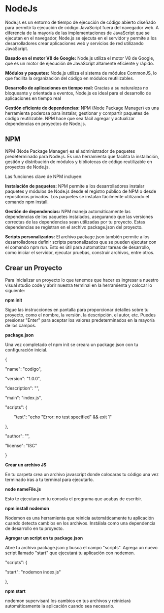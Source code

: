 # NodeJs

Node.js es un entorno de tiempo de ejecución de código abierto diseñado para permitir la ejecución de código JavaScript fuera del navegador web. A diferencia de la mayoría de las implementaciones de JavaScript que se ejecutan en el navegador, Node.js se ejecuta en el servidor y permite a los desarrolladores crear aplicaciones web y servicios de red utilizando JavaScript.

**Basado en el motor V8 de Google:** Node.js utiliza el motor V8 de Google, que es un motor de ejecución de JavaScript altamente eficiente y rápido.

**Módulos y paquetes:** Node.js utiliza el sistema de módulos CommonJS, lo que facilita la organización del código en módulos reutilizables.

**Desarrollo de aplicaciones en tiempo real:** Gracias a su naturaleza no bloqueante y orientada a eventos, Node.js es ideal para el desarrollo de aplicaciones en tiempo real

**Gestión eficiente de dependencias:** NPM (Node Package Manager) es una herramienta poderosa para instalar, gestionar y compartir paquetes de código reutilizable. NPM hace que sea fácil agregar y actualizar dependencias en proyectos de Node.js.

## NPM

NPM (Node Package Manager) es el administrador de paquetes predeterminado para Node.js. Es una herramienta que facilita la instalación, gestión y distribución de módulos y bibliotecas de código reutilizable en proyectos de Node.js. 

Las funciones clave de NPM incluyen:

**Instalación de paquetes:** NPM permite a los desarrolladores instalar paquetes y módulos de Node.js desde el registro público de NPM o desde repositorios privados. Los paquetes se instalan fácilmente utilizando el comando npm install.

**Gestión de dependencias:**  NPM maneja automáticamente las dependencias de los paquetes instalados, asegurando que las versiones correctas de las dependencias sean utilizadas por tu proyecto. Estas dependencias se registran en el archivo package.json del proyecto.

**Scripts personalizados:** El archivo package.json también permite a los desarrolladores definir scripts personalizados que se pueden ejecutar con el comando npm run. Esto es útil para automatizar tareas de desarrollo, como iniciar el servidor, ejecutar pruebas, construir archivos, entre otros.



## Crear un Proyecto 

Para inicializar un proyecto lo que tenemos que hacer es ingresar a nuestro visual studio code y abrir nuestra terminal en la herramienta y colocar lo siguiente:

**npm init** 

Sigue las instrucciones en pantalla para proporcionar detalles sobre tu proyecto, como el nombre, la versión, la descripción, el autor, etc. Puedes presionar "Enter" para aceptar los valores predeterminados en la mayoría de los campos.

**package.json**

Una vez completado el npm init se creara un package.json con tu configuración inicial.

{

"name": "codigo",

"version": "1.0.0",

 "description": "",

 "main": "index.js",

 "scripts": {

`    `"test": "echo \"Error: no test specified\" && exit 1"

},

"author": "",

"license": "ISC"

}

**Crear un archivo JS**

En tu carpeta crea un archivo javascript donde colocaras tu código una vez terminado iras a tu terminal para ejecutarlo.

**node nameFile.js**

Esto te ejecutara en tu consola el programa que acabas de escribir.

**npm install nodemon**

Nodemon es una herramienta que reinicia automáticamente tu aplicación cuando detecta cambios en los archivos. Instálala como una dependencia de desarrollo en tu proyecto.

**Agregar un script en tu package.json**

Abre tu archivo package.json y busca el campo "scripts". Agrega un nuevo script llamado "start" que ejecutará tu aplicación con nodemon.

"scripts": {

 "start": "nodemon index.js"

},

**npm start**

nodemon supervisará los cambios en tus archivos y reiniciará automáticamente la aplicación cuando sea necesario.

